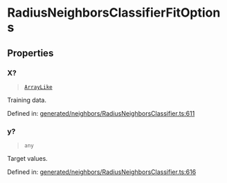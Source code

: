 # RadiusNeighborsClassifierFitOptions

## Properties

### X?

> [`ArrayLike`](../types/ArrayLike.md)

Training data.

Defined in:  [generated/neighbors/RadiusNeighborsClassifier.ts:611](https://github.com/transitive-bullshit/scikit-learn-ts/blob/122b3c0/packages/sklearn/src/generated/neighbors/RadiusNeighborsClassifier.ts#L611)

### y?

> `any`

Target values.

Defined in:  [generated/neighbors/RadiusNeighborsClassifier.ts:616](https://github.com/transitive-bullshit/scikit-learn-ts/blob/122b3c0/packages/sklearn/src/generated/neighbors/RadiusNeighborsClassifier.ts#L616)
